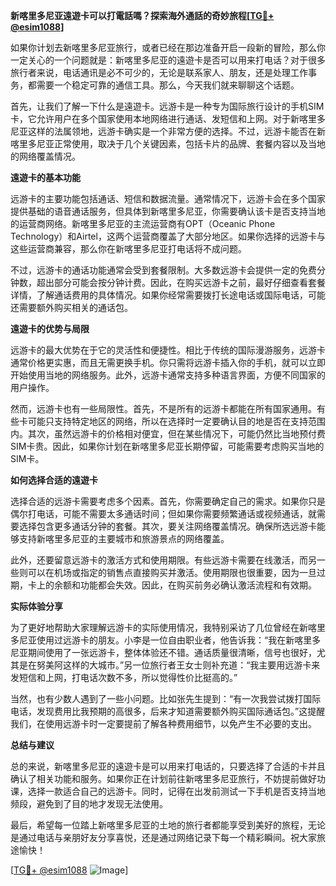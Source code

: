 **新喀里多尼亚遠遊卡可以打電話嗎？探索海外通話的奇妙旅程[[TG💪+ @esim1088](https://t.me/s/esim1088)]**

如果你计划去新喀里多尼亚旅行，或者已经在那边准备开启一段新的冒险，那么你一定关心的一个问题就是：新喀里多尼亚的遠遊卡是否可以用来打电话？对于很多旅行者来说，电话通讯是必不可少的，无论是联系家人、朋友，还是处理工作事务，都需要一个稳定可靠的通信工具。那么，今天我们就来聊聊这个话题。

首先，让我们了解一下什么是遠遊卡。远游卡是一种专为国际旅行设计的手机SIM卡，它允许用户在多个国家使用本地网络进行通话、发短信和上网。对于新喀里多尼亚这样的法属领地，远游卡确实是一个非常方便的选择。不过，远游卡能否在新喀里多尼亚正常使用，取决于几个关键因素，包括卡片的品牌、套餐内容以及当地的网络覆盖情况。

**遠遊卡的基本功能**

远游卡的主要功能包括通话、短信和数据流量。通常情况下，远游卡会在多个国家提供基础的语音通话服务，但具体到新喀里多尼亚，你需要确认该卡是否支持当地的运营商网络。新喀里多尼亚的主流运营商有OPT（Oceanic Phone Technology）和Airtel，这两个运营商覆盖了大部分地区。如果你选择的远游卡与这些运营商兼容，那么你在新喀里多尼亚打电话将不成问题。

不过，远游卡的通话功能通常会受到套餐限制。大多数远游卡会提供一定的免费分钟数，超出部分可能会按分钟计费。因此，在购买远游卡之前，最好仔细查看套餐详情，了解通话费用的具体情况。如果你经常需要拨打长途电话或国际电话，可能还需要额外购买相关的通话包。

**遠遊卡的优势与局限**

远游卡的最大优势在于它的灵活性和便捷性。相比于传统的国际漫游服务，远游卡通常价格更实惠，而且无需更换手机。你只需将远游卡插入你的手机，就可以立即开始使用当地的网络服务。此外，远游卡通常支持多种语言界面，方便不同国家的用户操作。

然而，远游卡也有一些局限性。首先，不是所有的远游卡都能在所有国家通用。有些卡可能只支持特定地区的网络，所以在选择时一定要确认目的地是否在支持范围内。其次，虽然远游卡的价格相对便宜，但在某些情况下，可能仍然比当地预付费SIM卡贵。因此，如果你计划在新喀里多尼亚长期停留，可能需要考虑购买当地的SIM卡。

**如何选择合适的遠遊卡**

选择合适的远游卡需要考虑多个因素。首先，你需要确定自己的需求。如果你只是偶尔打电话，可能不需要太多通话时间；但如果你需要频繁通话或视频通话，就需要选择包含更多通话分钟的套餐。其次，要关注网络覆盖情况。确保所选远游卡能够支持新喀里多尼亚的主要城市和旅游景点的网络覆盖。

此外，还要留意远游卡的激活方式和使用期限。有些远游卡需要在线激活，而另一些则可以在机场或指定的销售点直接购买并激活。使用期限也很重要，因为一旦过期，卡上的余额和功能都会失效。因此，在购买前务必确认激活流程和有效期。

**实际体验分享**

为了更好地帮助大家理解远游卡的实际使用情况，我特别采访了几位曾经在新喀里多尼亚使用过远游卡的朋友。小李是一位自由职业者，他告诉我：“我在新喀里多尼亚期间使用了一张远游卡，整体体验还不错。通话质量很清晰，信号也很好，尤其是在努美阿这样的大城市。”另一位旅行者王女士则补充道：“我主要用远游卡来发短信和上网，打电话次数不多，所以觉得性价比挺高的。”

当然，也有少数人遇到了一些小问题。比如张先生提到：“有一次我尝试拨打国际电话，发现费用比我预期的高很多，后来才知道需要额外购买国际通话包。”这提醒我们，在使用远游卡时一定要提前了解各种费用细节，以免产生不必要的支出。

**总结与建议**

总的来说，新喀里多尼亚的遠遊卡是可以用来打电话的，只要选择了合适的卡并且确认了相关功能和服务。如果你正在计划前往新喀里多尼亚旅行，不妨提前做好功课，选择一款适合自己的远游卡。同时，记得在出发前测试一下手机是否支持当地频段，避免到了目的地才发现无法使用。

最后，希望每一位踏上新喀里多尼亚的土地的旅行者都能享受到美好的旅程，无论是通过电话与亲朋好友分享喜悦，还是通过网络记录下每一个精彩瞬间。祝大家旅途愉快！

[[TG💪+ @esim1088](https://t.me/s/esim1088) ![Image](https://i.postimg.cc/4NQfJmqS/Snipaste-2025-05-13-00-14-12.png)]